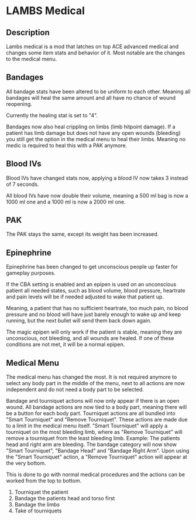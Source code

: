 # LAMBS Medical
## Description
Lambs medical is a mod that latches on top ACE advanced medical and changes some item stats and behavior of it.
Most notable are the changes to the medical menu.

## Bandages
All bandage stats have been altered to be uniform to each other. Meaning all bandages will heal the same amount and all have no chance of wound reopening.

Currently the healing stat is set to "4".

Bandages now also heal crippling on limbs (limb hitpoint damage). If a patient has limb damage but does not have any open wounds (bleeding) you still get the option in the medical menu to heal their limbs. Meaning no medic is required to heal this with a PAK anymore.

## Blood IVs
Blood IVs have changed stats now, applying a blood IV now takes 3 instead of 7 seconds.

All blood IVs have now double their volume, meaning a 500 ml bag is now a 1000 ml one and a 1000 ml is now a 2000 ml one.

## PAK
The PAK stays the same, except its weight has been increased.

## Epinephrine
Epinephrine has been changed to get unconscious people up faster for gameplay purposes.

If the CBA setting is enabled and an epipen is used on an unconscious patient all needed states, such as blood volume, blood pressure, heartrate and pain levels will be if needed adjusted to wake that patient up.

Meaning, a patient that has no sufficient heartrate, too much pain, no blood pressure and no blood will have just barely enough to wake up and keep running, but the next bullet will send them back down again.

The magic epipen will only work if the patient is stable, meaning they are unconscious, not bleeding, and all wounds are healed. If one of these conditions are not met, it will be a normal epipen.

## Medical Menu
The medical menu has changed the most. It is not required anymore to select any body part in the middle of the menu, next to all actions are now independent and do not need a body part to be selected.

Bandage and tourniquet actions will now only appear if there is an open wound. All bandage actions are now tied to a body part, meaning there will be a button for each body part.
Tourniquet actions are all bundled into "Smart Tourniquet" and "Remove Tourniquet". These actions are made due to a limit in the medical menu itself. "Smart Tourniquet" will apply a tourniquet on the most bleeding limb, where as "Remove Tourniquet" will remove a tourniquet from the least bleeding limb.
Example:
The patients head and right arm are bleeding. The bandage category will now show "Smart Tourniquet", "Bandage Head" and "Bandage Right Arm".
Upon using the "Smart Tourniquet" action, a "Remove Tourniquet" action will appear at the very bottom.

This is done to go with normal medical procedures and the actions can be worked from the top to bottom.
1. Tourniquet the patient
2. Bandage the patients head and torso first
3. Bandage the limbs
4. Take of tourniquets
